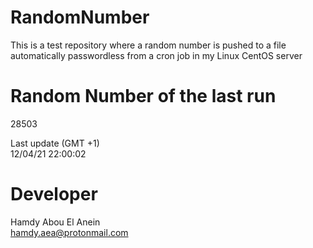 # RandomNumber    
This is a test repository where a random number is pushed to a file automatically passwordless from a cron job in my Linux CentOS server    
# Random Number of the last run   
28503
      
Last update (GMT +1)    
12/04/21 22:00:02
# Developer    
Hamdy Abou El Anein   
hamdy.aea@protonmail.com
